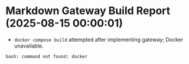 # Markdown Gateway Build Report (2025-08-15 00:00:01)

- `docker compose build` attempted after implementing gateway; Docker unavailable.

```
bash: command not found: docker
```
